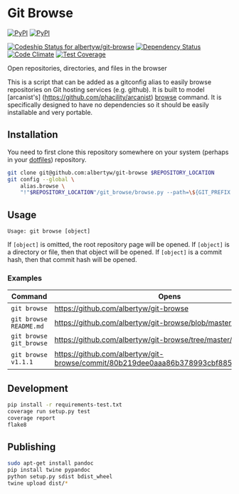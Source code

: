Git Browse
==========

[![PyPI](https://img.shields.io/pypi/v/git-browse.svg)](https://github.com/albertyw/git-browse)
[![PyPI](https://img.shields.io/pypi/pyversions/git-browse.svg)]()

[ ![Codeship Status for albertyw/git-browse](https://codeship.com/projects/fbd67810-b952-0134-2c2e-166255a25182/status?branch=master)](https://codeship.com/projects/194945)
[![Dependency Status](https://gemnasium.com/badges/github.com/albertyw/git-browse.svg)](https://gemnasium.com/github.com/albertyw/git-browse)
[![Code Climate](https://codeclimate.com/github/albertyw/git-browse/badges/gpa.svg)](https://codeclimate.com/github/albertyw/git-browse)
[![Test Coverage](https://codeclimate.com/github/albertyw/git-browse/badges/coverage.svg)](https://codeclimate.com/github/albertyw/git-browse/coverage)

Open repositories, directories, and files in the browser

This is a script that can be added as a gitconfig alias to easily browse
repositories on Git hosting services (e.g. github).  It is built to model
[arcanist's] (https://github.com/phacility/arcanist)
[browse](https://github.com/phacility/arcanist/blob/master/src/workflow/ArcanistBrowseWorkflow.php)
command.  It is specifically designed to have no dependencies so it should be
easily installable and very portable.

Installation
------------

You need to first clone this repository somewhere on your system (perhaps in
your [dotfiles](https://github.com/albertyw/dotfiles)) repository.

```bash
git clone git@github.com:albertyw/git-browse $REPOSITORY_LOCATION
git config --global \
    alias.browse \
    "!"$REPOSITORY_LOCATION"/git_browse/browse.py --path=\${GIT_PREFIX:-./}"
```

Usage
-----

```
Usage: git browse [object]
```

If `[object]` is omitted, the root repository page will be opened.
If `[object]` is a directory or file, then that object will be opened.
If `[object]` is a commit hash, then that commit hash will be opened.

### Examples

| Command                 | Opens |
|-------------------------|-------|
| `git browse`            | https://github.com/albertyw/git-browse |
| `git browse README.md`  | https://github.com/albertyw/git-browse/blob/master/README.md |
| `git browse git_browse` | https://github.com/albertyw/git-browse/tree/master/git_browse/ |
| `git browse v1.1.1`     | https://github.com/albertyw/git-browse/commit/80b219dee0aaa86b378993cbf88511126b813c5f |

Development
-----------

```bash
pip install -r requirements-test.txt
coverage run setup.py test
coverage report
flake8
```

Publishing
----------

```bash
sudo apt-get install pandoc
pip install twine pypandoc
python setup.py sdist bdist_wheel
twine upload dist/*
```
